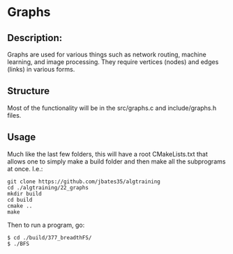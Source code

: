 # Graphs
## Description:
Graphs are used for various things such as network routing, machine learning, and image processing. They require vertices (nodes) and edges (links) in various forms.
## Structure
Most of the functionality will be in the src/graphs.c and include/graphs.h files. 
## Usage
Much like the last few folders, this will have a root CMakeLists.txt that allows one to simply make a build folder and then make all the subprograms at once. I.e.:

```shell
git clone https://github.com/jbates35/algtraining
cd ./algtraining/22_graphs
mkdir build
cd build
cmake ..
make
```
Then to run a program, go:

```
$ cd ./build/377_breadthFS/
$ ./BFS
```

